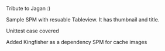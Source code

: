 Tribute to Jagan :)

Sample SPM with resuable Tableview. It has thumbnail and title.

Unittest case covered

Added Kingfisher as a dependency SPM for cache images
